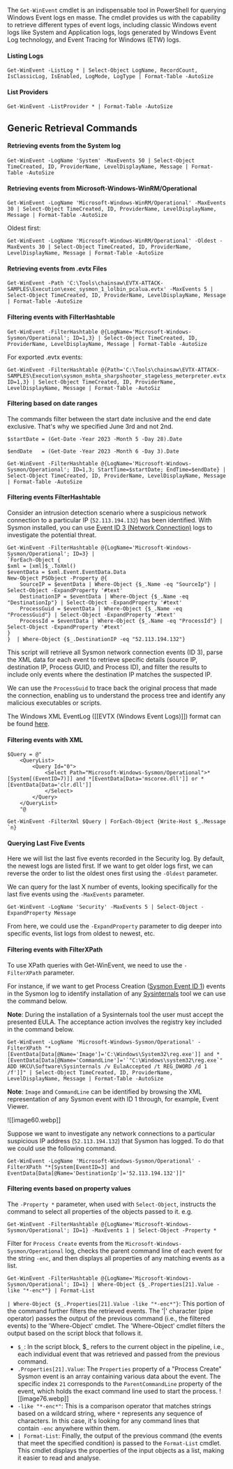 The `Get-WinEvent` cmdlet is an indispensable tool in PowerShell for querying Windows Event logs en masse. The cmdlet provides us with the capability to retrieve different types of event logs, including classic Windows event logs like System and Application logs, logs generated by Windows Event Log technology, and Event Tracing for Windows (ETW) logs.

#### Listing Logs

```powershell-session
Get-WinEvent -ListLog * | Select-Object LogName, RecordCount, IsClassicLog, IsEnabled, LogMode, LogType | Format-Table -AutoSize
```

#### List Providers

```powershell-session
Get-WinEvent -ListProvider * | Format-Table -AutoSize
```

## Generic Retrieval Commands

#### Retrieving events from the System log

```powershell-session
Get-WinEvent -LogName 'System' -MaxEvents 50 | Select-Object TimeCreated, ID, ProviderName, LevelDisplayName, Message | Format-Table -AutoSize
```

#### Retrieving events from Microsoft-Windows-WinRM/Operational

```powershell-session
Get-WinEvent -LogName 'Microsoft-Windows-WinRM/Operational' -MaxEvents 30 | Select-Object TimeCreated, ID, ProviderName, LevelDisplayName, Message | Format-Table -AutoSize
```

Oldest first:

```powershell-session
Get-WinEvent -LogName 'Microsoft-Windows-WinRM/Operational' -Oldest -MaxEvents 30 | Select-Object TimeCreated, ID, ProviderName, LevelDisplayName, Message | Format-Table -AutoSize
```

#### Retrieving events from .evtx Files

```powershell-session
Get-WinEvent -Path 'C:\Tools\chainsaw\EVTX-ATTACK-SAMPLES\Execution\exec_sysmon_1_lolbin_pcalua.evtx' -MaxEvents 5 | Select-Object TimeCreated, ID, ProviderName, LevelDisplayName, Message | Format-Table -AutoSize
```

#### Filtering events with FilterHashtable

```powershell-session
Get-WinEvent -FilterHashtable @{LogName='Microsoft-Windows-Sysmon/Operational'; ID=1,3} | Select-Object TimeCreated, ID, ProviderName, LevelDisplayName, Message | Format-Table -AutoSize
```

For exported .evtx events:

```powershell-session
Get-WinEvent -FilterHashtable @{Path='C:\Tools\chainsaw\EVTX-ATTACK-SAMPLES\Execution\sysmon_mshta_sharpshooter_stageless_meterpreter.evtx'; ID=1,3} | Select-Object TimeCreated, ID, ProviderName, LevelDisplayName, Message | Format-Table -AutoSiz
```

#### Filtering based on date ranges

The commands filter between the start date inclusive and the end date exclusive. That's why we specified June 3rd and not 2nd.

```powershell-session
$startDate = (Get-Date -Year 2023 -Month 5 -Day 28).Date
```
```
$endDate   = (Get-Date -Year 2023 -Month 6 -Day 3).Date
```
```
Get-WinEvent -FilterHashtable @{LogName='Microsoft-Windows-Sysmon/Operational'; ID=1,3; StartTime=$startDate; EndTime=$endDate} | Select-Object TimeCreated, ID, ProviderName, LevelDisplayName, Message | Format-Table -AutoSize
```

#### Filtering events FilterHashtable

Consider an intrusion detection scenario where a suspicious network connection to a particular IP (`52.113.194.132`) has been identified. With Sysmon installed, you can use [Event ID 3 (Network Connection)](https://www.ultimatewindowssecurity.com/securitylog/encyclopedia/event.aspx?eventid=90003) logs to investigate the potential threat.

```powershell-session
Get-WinEvent -FilterHashtable @{LogName='Microsoft-Windows-Sysmon/Operational'; ID=3} |
`ForEach-Object {
$xml = [xml]$_.ToXml()
$eventData = $xml.Event.EventData.Data
New-Object PSObject -Property @{
    SourceIP = $eventData | Where-Object {$_.Name -eq "SourceIp"} | Select-Object -ExpandProperty '#text'
    DestinationIP = $eventData | Where-Object {$_.Name -eq "DestinationIp"} | Select-Object -ExpandProperty '#text'
    ProcessGuid = $eventData | Where-Object {$_.Name -eq "ProcessGuid"} | Select-Object -ExpandProperty '#text'
    ProcessId = $eventData | Where-Object {$_.Name -eq "ProcessId"} | Select-Object -ExpandProperty '#text'
}
}  | Where-Object {$_.DestinationIP -eq "52.113.194.132"}
```

This script will retrieve all Sysmon network connection events (ID 3), parse the XML data for each event to retrieve specific details (source IP, destination IP, Process GUID, and Process ID), and filter the results to include only events where the destination IP matches the suspected IP.

We can use the `ProcessGuid` to trace back the original process that made the connection, enabling us to understand the process tree and identify any malicious executables or scripts.

The Windows XML EventLog ([[EVTX (Windows Event Logs)]]) format can be found [here](https://github.com/libyal/libevtx/blob/main/documentation/Windows%20XML%20Event%20Log%20(EVTX).asciidoc).

#### Filtering events with XML 

```powershell-session
$Query = @"
	<QueryList>
		<Query Id="0">
			<Select Path="Microsoft-Windows-Sysmon/Operational">*[System[(EventID=7)]] and *[EventData[Data='mscoree.dll']] or *[EventData[Data='clr.dll']]
			</Select>
		</Query>
	</QueryList>
	"@
```
```powershell-session
Get-WinEvent -FilterXml $Query | ForEach-Object {Write-Host $_.Message `n}
```

#### Querying Last Five Events

Here we will list the last five events recorded in the Security log. By default, the newest logs are listed first. If we want to get older logs first, we can reverse the order to list the oldest ones first using the `-Oldest` parameter.

We can query for the last X number of events, looking specifically for the last five events using the `-MaxEvents` parameter.

```powershell-session
Get-WinEvent -LogName 'Security' -MaxEvents 5 | Select-Object -ExpandProperty Message
```

From here, we could use the `-ExpandProperty` parameter to dig deeper into specific events, list logs from oldest to newest, etc.


#### Filtering events with FilterXPath

To use XPath queries with Get-WinEvent, we need to use the `-FilterXPath` parameter.

For instance, if we want to get Process Creation ([Sysmon Event ID 1](https://www.ultimatewindowssecurity.com/securitylog/encyclopedia/event.aspx?eventid=90001)) events in the Sysmon log to identify installation of any [Sysinternals](https://learn.microsoft.com/en-us/sysinternals/) tool we can use the command below. 

**Note**: During the installation of a Sysinternals tool the user must accept the presented EULA. The acceptance action involves the registry key included in the command below.

```powershell-session
Get-WinEvent -LogName 'Microsoft-Windows-Sysmon/Operational' -FilterXPath "*[EventData[Data[@Name='Image']='C:\Windows\System32\reg.exe']] and *[EventData[Data[@Name='CommandLine']='`"C:\Windows\system32\reg.exe`" ADD HKCU\Software\Sysinternals /v EulaAccepted /t REG_DWORD /d 1 /f']]" | Select-Object TimeCreated, ID, ProviderName, LevelDisplayName, Message | Format-Table -AutoSize
```

**Note**: `Image` and `CommandLine` can be identified by browsing the XML representation of any Sysmon event with ID 1 through, for example, Event Viewer.

![[image60.webp]]

Suppose we want to investigate any network connections to a particular suspicious IP address (`52.113.194.132`) that Sysmon has logged. To do that we could use the following command.

```powershell-session
Get-WinEvent -LogName 'Microsoft-Windows-Sysmon/Operational' -FilterXPath "*[System[EventID=3] and EventData[Data[@Name='DestinationIp']='52.113.194.132']]"
```


#### Filtering events based on property values

The `-Property *` parameter, when used with `Select-Object`, instructs the command to select all properties of the objects passed to it. e.g.

```powershell-session
Get-WinEvent -FilterHashtable @{LogName='Microsoft-Windows-Sysmon/Operational'; ID=1} -MaxEvents 1 | Select-Object -Property *
```

Filter for `Process Create` events from the `Microsoft-Windows-Sysmon/Operational` log, checks the parent command line of each event for the string `-enc`, and then displays all properties of any matching events as a list.

```powershell-session
Get-WinEvent -FilterHashtable @{LogName='Microsoft-Windows-Sysmon/Operational'; ID=1} | Where-Object {$_.Properties[21].Value -like "*-enc*"} | Format-List
```

`| Where-Object {$_.Properties[21].Value -like "*-enc*"}`: This portion of the command further filters the retrieved events. The '|' character (pipe operator) passes the output of the previous command (i.e., the filtered events) to the 'Where-Object' cmdlet. The 'Where-Object' cmdlet filters the output based on the script block that follows it.

- `$_`: In the script block, $_ refers to the current object in the pipeline, i.e., each individual event that was retrieved and passed from the previous command.
- `.Properties[21].Value`: The `Properties` property of a "Process Create" Sysmon event is an array containing various data about the event. The specific index `21` corresponds to the `ParentCommandLine` property of the event, which holds the exact command line used to start the process.
![[image76.webp]]
- `-like "*-enc*"`: This is a comparison operator that matches strings based on a wildcard string, where `*` represents any sequence of characters. In this case, it's looking for any command lines that contain `-enc` anywhere within them.
- `| Format-List`: Finally, the output of the previous command (the events that meet the specified condition) is passed to the `Format-List` cmdlet. This cmdlet displays the properties of the input objects as a list, making it easier to read and analyse.

